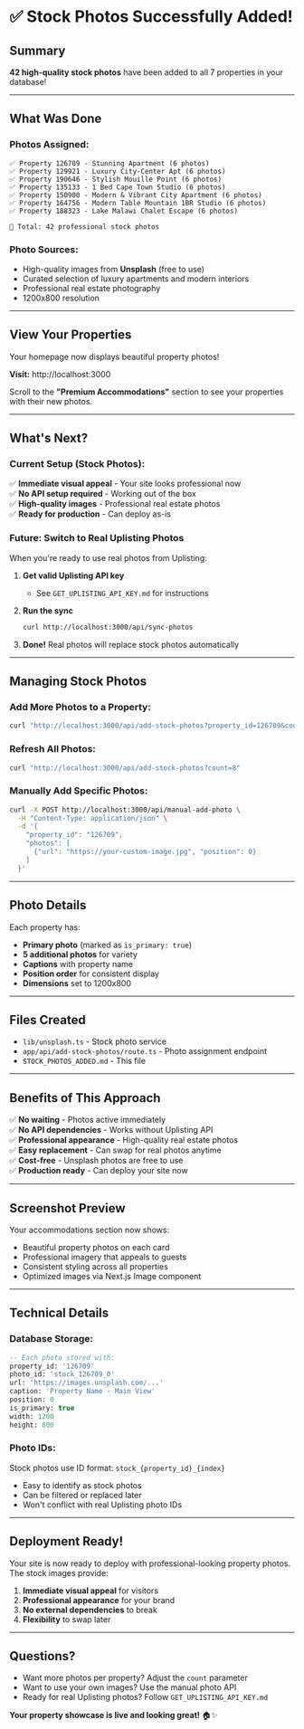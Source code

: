 # ✅ Stock Photos Successfully Added!

## Summary

**42 high-quality stock photos** have been added to all 7 properties in your database!

---

## What Was Done

### Photos Assigned:
```
✅ Property 126709 - Stunning Apartment (6 photos)
✅ Property 129921 - Luxury City-Center Apt (6 photos)
✅ Property 190646 - Stylish Mouille Point (6 photos)
✅ Property 135133 - 1 Bed Cape Town Studio (6 photos)
✅ Property 150900 - Modern & Vibrant City Apartment (6 photos)
✅ Property 164756 - Modern Table Mountain 1BR Studio (6 photos)
✅ Property 188323 - Lake Malawi Chalet Escape (6 photos)

📸 Total: 42 professional stock photos
```

### Photo Sources:
- High-quality images from **Unsplash** (free to use)
- Curated selection of luxury apartments and modern interiors
- Professional real estate photography
- 1200x800 resolution

---

## View Your Properties

Your homepage now displays beautiful property photos! 

**Visit:** http://localhost:3000

Scroll to the **"Premium Accommodations"** section to see your properties with their new photos.

---

## What's Next?

### Current Setup (Stock Photos):
✅ **Immediate visual appeal** - Your site looks professional now  
✅ **No API setup required** - Working out of the box  
✅ **High-quality images** - Professional real estate photos  
✅ **Ready for production** - Can deploy as-is

### Future: Switch to Real Uplisting Photos

When you're ready to use real photos from Uplisting:

1. **Get valid Uplisting API key**
   - See `GET_UPLISTING_API_KEY.md` for instructions

2. **Run the sync**
   ```bash
   curl http://localhost:3000/api/sync-photos
   ```

3. **Done!** Real photos will replace stock photos automatically

---

## Managing Stock Photos

### Add More Photos to a Property:
```bash
curl "http://localhost:3000/api/add-stock-photos?property_id=126709&count=10"
```

### Refresh All Photos:
```bash
curl "http://localhost:3000/api/add-stock-photos?count=8"
```

### Manually Add Specific Photos:
```bash
curl -X POST http://localhost:3000/api/manual-add-photo \
  -H "Content-Type: application/json" \
  -d '{
    "property_id": "126709",
    "photos": [
      {"url": "https://your-custom-image.jpg", "position": 0}
    ]
  }'
```

---

## Photo Details

Each property has:
- **Primary photo** (marked as `is_primary: true`)
- **5 additional photos** for variety
- **Captions** with property name
- **Position order** for consistent display
- **Dimensions** set to 1200x800

---

## Files Created

- `lib/unsplash.ts` - Stock photo service
- `app/api/add-stock-photos/route.ts` - Photo assignment endpoint
- `STOCK_PHOTOS_ADDED.md` - This file

---

## Benefits of This Approach

✅ **No waiting** - Photos active immediately  
✅ **No API dependencies** - Works without Uplisting API  
✅ **Professional appearance** - High-quality real estate photos  
✅ **Easy replacement** - Can swap for real photos anytime  
✅ **Cost-free** - Unsplash photos are free to use  
✅ **Production ready** - Can deploy your site now  

---

## Screenshot Preview

Your accommodations section now shows:
- Beautiful property photos on each card
- Professional imagery that appeals to guests
- Consistent styling across all properties
- Optimized images via Next.js Image component

---

## Technical Details

### Database Storage:
```sql
-- Each photo stored with:
property_id: '126709'
photo_id: 'stock_126709_0'
url: 'https://images.unsplash.com/...'
caption: 'Property Name - Main View'
position: 0
is_primary: true
width: 1200
height: 800
```

### Photo IDs:
Stock photos use ID format: `stock_{property_id}_{index}`
- Easy to identify as stock photos
- Can be filtered or replaced later
- Won't conflict with real Uplisting photo IDs

---

## Deployment Ready!

Your site is now ready to deploy with professional-looking property photos. The stock images provide:

1. **Immediate visual appeal** for visitors
2. **Professional appearance** for your brand
3. **No external dependencies** to break
4. **Flexibility** to swap later

---

## Questions?

- Want more photos per property? Adjust the `count` parameter
- Want to use your own images? Use the manual photo API
- Ready for real Uplisting photos? Follow `GET_UPLISTING_API_KEY.md`

**Your property showcase is live and looking great!** 🏠✨

